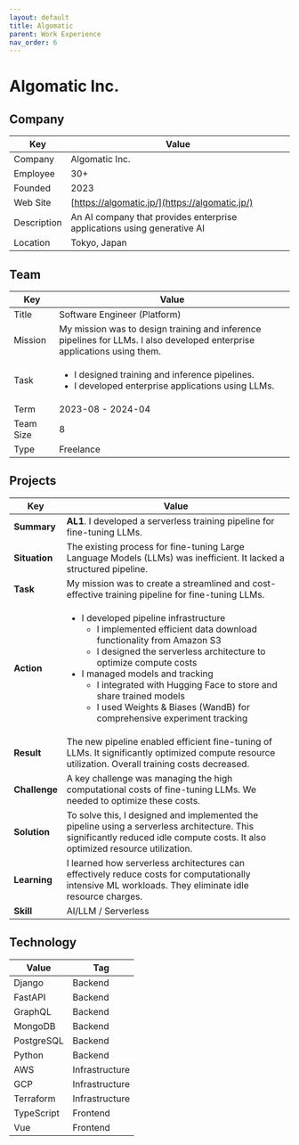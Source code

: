 ```yaml
---
layout: default
title: Algomatic
parent: Work Experience
nav_order: 6
---
```


# Algomatic Inc.

## Company

| Key         | Value                                                                  |
| ----------- | ---------------------------------------------------------------------- |
| Company     | Algomatic Inc.                                                         |
| Employee    | 30+                                                                    |
| Founded     | 2023                                                                   |
| Web Site    | [https://algomatic.jp/](https://algomatic.jp/)                   |
| Description | An AI company that provides enterprise applications using generative AI |
| Location    | Tokyo, Japan                                                           |

## Team

<table>
  <thead>
    <tr>
      <th>Key</th>
      <th>Value</th>
    </tr>
  </thead>
  <tbody>
    <tr>
      <td>Title</td>
      <td>Software Engineer (Platform)</td>
    </tr>
    <tr>
      <td>Mission</td>
      <td>My mission was to design training and inference pipelines for LLMs. I also developed enterprise applications using them.</td>
    </tr>
    <tr>
      <td>Task</td>
      <td>
        <ul>
          <li>I designed training and inference pipelines.</li>
          <li>I developed enterprise applications using LLMs.</li>
        </ul>
      </td>
    </tr>
    <tr>
      <td>Term</td>
      <td>2023-08 - 2024-04</td>
    </tr>
    <tr>
      <td>Team Size</td>
      <td>8</td>
    </tr>
    <tr>
      <td>Type</td>
      <td>Freelance</td>
    </tr>
  </tbody>
</table>

## Projects

<table>
  <thead>
    <tr>
      <th>Key</th>
      <th>Value</th>
    </tr>
  </thead>
  <tbody>
    <tr>
      <td><strong>Summary</strong></td>
      <td><strong>AL1</strong>. I developed a serverless training pipeline for fine-tuning LLMs.</td>
    </tr>
    <tr>
      <td><strong>Situation</strong></td>
      <td>The existing process for fine-tuning Large Language Models (LLMs) was inefficient. It lacked a structured pipeline.</td>
    </tr>
    <tr>
      <td><strong>Task</strong></td>
      <td>My mission was to create a streamlined and cost-effective training pipeline for fine-tuning LLMs.</td>
    </tr>
    <tr>
      <td><strong>Action</strong></td>
      <td>
        <ul>
          <li>I developed pipeline infrastructure
            <ul>
              <li>I implemented efficient data download functionality from Amazon S3</li>
              <li>I designed the serverless architecture to optimize compute costs</li>
            </ul>
          </li>
          <li>I managed models and tracking
            <ul>
              <li>I integrated with Hugging Face to store and share trained models</li>
              <li>I used Weights & Biases (WandB) for comprehensive experiment tracking</li>
            </ul>
          </li>
        </ul>
      </td>
    </tr>
    <tr>
      <td><strong>Result</strong></td>
      <td>The new pipeline enabled efficient fine-tuning of LLMs. It significantly optimized compute resource utilization. Overall training costs decreased.</td>
    </tr>
    <tr>
      <td><strong>Challenge</strong></td>
      <td>A key challenge was managing the high computational costs of fine-tuning LLMs. We needed to optimize these costs.</td>
    </tr>
    <tr>
      <td><strong>Solution</strong></td>
      <td>To solve this, I designed and implemented the pipeline using a serverless architecture. This significantly reduced idle compute costs. It also optimized resource utilization.</td>
    </tr>
    <tr>
      <td><strong>Learning</strong></td>
      <td>I learned how serverless architectures can effectively reduce costs for computationally intensive ML workloads. They eliminate idle resource charges.</td>
    </tr>
    <tr>
      <td><strong>Skill</strong></td>
      <td>AI/LLM / Serverless</td>
    </tr>
  </tbody>
</table>

## Technology

| Value      | Tag            |
| ---------- | -------------- |
| Django     | Backend        |
| FastAPI    | Backend        |
| GraphQL    | Backend        |
| MongoDB    | Backend        |
| PostgreSQL | Backend        |
| Python     | Backend        |
| AWS        | Infrastructure |
| GCP        | Infrastructure |
| Terraform  | Infrastructure |
| TypeScript | Frontend       |
| Vue        | Frontend       |
